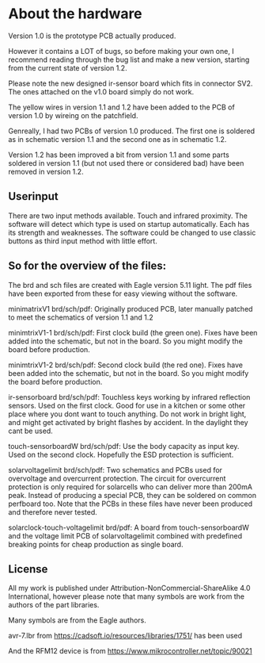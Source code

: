 # About the hardware
Version 1.0 is the prototype PCB actually produced.

However it contains a LOT of bugs, so before making your own one, I recommend reading through the bug list and make a new version, starting from the current state of version 1.2.

Please note the new designed ir-sensor board which fits in connector SV2. The ones attached on the v1.0 board simply do not work.

The yellow wires in version 1.1 and 1.2 have been added to the PCB of version 1.0 by wireing on the patchfield.

Genreally, I had two PCBs of version 1.0 produced. The first one is soldered as in schematic version 1.1 and the second one as in schematic 1.2.

Version 1.2 has been improved a bit from version 1.1 and some parts soldered in version 1.1 (but not used there or considered bad) have been removed in version 1.2.

## Userinput

There are two input methods available. Touch and infrared proximity. The software will detect which type is used on startup automatically. Each has its strength and weaknesses. The software could be changed to use classic buttons as third input method with little effort.

## So for the overview of the files:
The brd and sch files are created with Eagle version 5.11 light. The pdf files have been exported from these for easy viewing without the software.

minimatrixV1 brd/sch/pdf: Originally produced PCB, later manually patched to meet the schematics of version 1.1 and 1.2

minimtrixV1-1 brd/sch/pdf: First clock build (the green one). Fixes have been added into the schematic, but not in the board. So you might modify the board before production.

minimtrixV1-2 brd/sch/pdf: Second clock build (the red one). Fixes have been added into the schematic, but not in the board. So you might modify the board before production.

ir-sensorboard brd/sch/pdf: Touchless keys working by infrared reflection sensors. Used on the first clock. Good for use in a kitchen or some other place where you dont want to touch anything. Do not work in bright light, and might get activated by bright flashes by accident. In the daylight they cant be used.

touch-sensorboardW brd/sch/pdf: Use the body capacity as input key. Used on the second clock. Hopefully the ESD protection is sufficient.

solarvoltagelimit brd/sch/pdf: Two schematics and PCBs used for overvoltage and overcurrent protection. The circuit for overcurrent protection is only required for solarcells who can deliver more than 200mA peak. Instead of producing a special PCB, they can be soldered on common perfboard too. Note that the PCBs in these files have never been produced and therefore never tested.

solarclock-touch-voltagelimit brd/pdf: A board from touch-sensorboardW and the voltage limit PCB of solarvoltagelimit combined with predefined breaking points for cheap production as single board.

## License

All my work is published under Attribution-NonCommercial-ShareAlike 4.0 International, however please note that many symbols are work from the authors of the part libraries.

Many symbols are from the Eagle authors.

avr-7.lbr from https://cadsoft.io/resources/libraries/1751/ has been used

And the RFM12 device is from https://www.mikrocontroller.net/topic/90021
